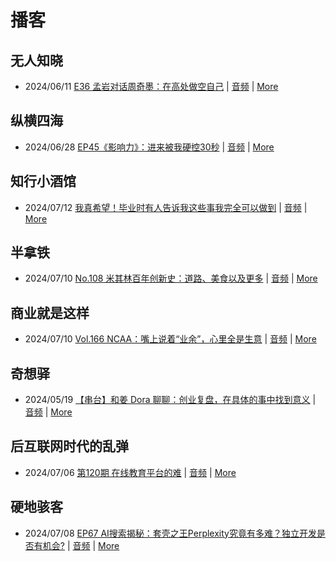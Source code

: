# 播客

## 无人知晓
- 2024/06/11 [E36 孟岩对话周奇墨：在高处做空自己](https://www.xiaoyuzhoufm.com/episode/6667f31dc26e396a36eefe25) | [音频](https://dts-api.xiaoyuzhoufm.com/track/611719d3cb0b82e1df0ad29e/6667f31dc26e396a36eefe25/media.xyzcdn.net/ljJYPINg_uUnMMt8WMuIsiU41BZt.m4a) | [More](channels/%E6%97%A0%E4%BA%BA%E7%9F%A5%E6%99%93.md)

## 纵横四海
- 2024/06/28 [EP45《影响力》：进来被我硬控30秒](https://www.ximalaya.com/sound/737611452) | [音频](https://audio.xmcdn.com/storages/7a6e-audiofreehighqps/7E/3D/GKwRINsKUwwBBN6xYQLoLnNU.m4a) | [More](channels/%E7%BA%B5%E6%A8%AA%E5%9B%9B%E6%B5%B7.md)

## 知行小酒馆
- 2024/07/12 [我真希望！毕业时有人告诉我这些事我完全可以做到](https://www.xiaoyuzhoufm.com/episode/6690999e37236c546e922456) | [音频](https://dts-api.xiaoyuzhoufm.com/track/6013f9f58e2f7ee375cf4216/6690999e37236c546e922456/media.xyzcdn.net/lt3GUAxcc7gR8DzglaXDLAuS5RwA.m4a) | [More](channels/%E7%9F%A5%E8%A1%8C%E5%B0%8F%E9%85%92%E9%A6%86.md)

## 半拿铁
- 2024/07/10 [No.108 米其林百年创新史：道路、美食以及更多](https://www.ximalaya.com/sound/740153148) | [音频](https://dl.wavpub.com/item/227_31599842_4804.m4a) | [More](channels/%E5%8D%8A%E6%8B%BF%E9%93%81.md)

## 商业就是这样
- 2024/07/10 [Vol.166 NCAA：嘴上说着“业余”，心里全是生意](https://www.ximalaya.com/sound/740491770) | [音频](https://audio.xmcdn.com/storages/fa45-audiofreehighqps/C5/DB/GKwRIJEKZI-WANPZ-wLvG0yw.m4a) | [More](channels/%E5%95%86%E4%B8%9A%E5%B0%B1%E6%98%AF%E8%BF%99%E6%A0%B7.md)

## 奇想驿
- 2024/05/19 [【串台】和姜 Dora 聊聊：创业复盘，在具体的事中找到意义](https://www.xiaoyuzhoufm.com/episode/664962d382b428eafd844366) | [音频](https://dts-api.xiaoyuzhoufm.com/track/6034daea97755b8fc9c66480/664962d382b428eafd844366/media.xyzcdn.net/llloyy2KoUURla1cgosxmkenwwHw.m4a) | [More](channels/%E5%A5%87%E6%83%B3%E9%A9%BF.md)

## 后互联网时代的乱弹
- 2024/07/06 [第120期 在线教育平台的难](https://hosting.wavpub.cn/pie/ep120/) | [音频](https://tk.wavpub.com/WPDL_NbqtJBrCSdshuFSnSvpqjjBhXKWGBRNacyjMVhVypVhuKQGTtpkbqekzRy-00.mp3) | [More](channels/%E5%90%8E%E4%BA%92%E8%81%94%E7%BD%91%E6%97%B6%E4%BB%A3%E7%9A%84%E4%B9%B1%E5%BC%B9.md)

## 硬地骇客
- 2024/07/08 [EP67 AI搜索揭秘：套壳之王Perplexity究竟有多难？独立开发是否有机会?](https://www.xiaoyuzhoufm.com/episode/668be4c2ae8e21859a657b8a) | [音频](https://dts-api.xiaoyuzhoufm.com/track/640ee2438be5d40013fe4a87/668be4c2ae8e21859a657b8a/media.xyzcdn.net/lpqr8sgvRSD74m6QJWTDvb9svqaf.m4a) | [More](channels/%E7%A1%AC%E5%9C%B0%E9%AA%87%E5%AE%A2.md)

